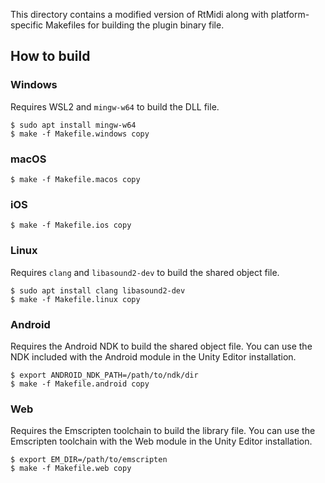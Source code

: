 This directory contains a modified version of RtMidi along with
platform-specific Makefiles for building the plugin binary file.

## How to build

### Windows

Requires WSL2 and `mingw-w64` to build the DLL file.

```
$ sudo apt install mingw-w64
$ make -f Makefile.windows copy
```

### macOS

```
$ make -f Makefile.macos copy
```

### iOS

```
$ make -f Makefile.ios copy
```

### Linux

Requires `clang` and `libasound2-dev` to build the shared object file.

```
$ sudo apt install clang libasound2-dev
$ make -f Makefile.linux copy
```

### Android

Requires the Android NDK to build the shared object file. You can use the NDK
included with the Android module in the Unity Editor installation.

```
$ export ANDROID_NDK_PATH=/path/to/ndk/dir
$ make -f Makefile.android copy
```

### Web

Requires the Emscripten toolchain to build the library file. You can use the
Emscripten toolchain with the Web module in the Unity Editor installation.

```
$ export EM_DIR=/path/to/emscripten
$ make -f Makefile.web copy
```
